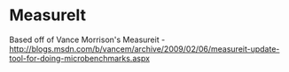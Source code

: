 MeasureIt
=========

Based off of Vance Morrison's Measureit - http://blogs.msdn.com/b/vancem/archive/2009/02/06/measureit-update-tool-for-doing-microbenchmarks.aspx
